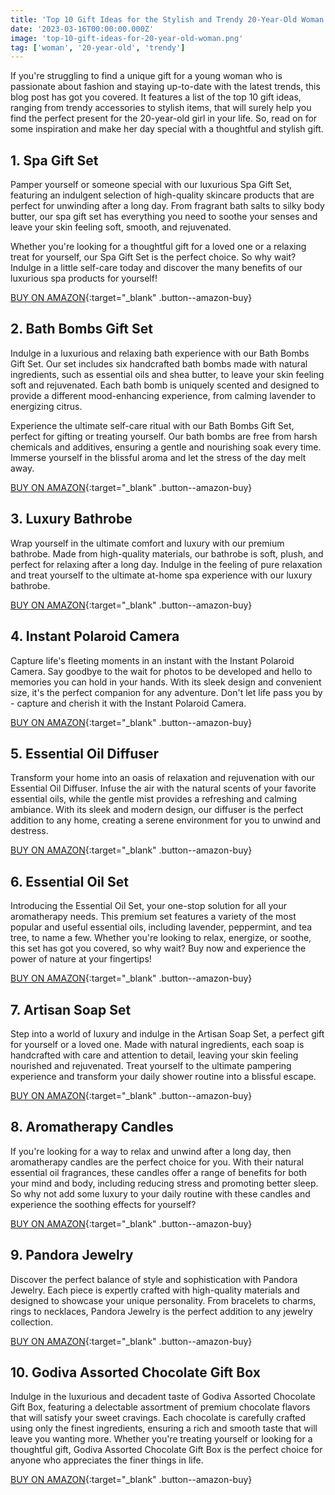 ```yaml
---
title: 'Top 10 Gift Ideas for the Stylish and Trendy 20-Year-Old Woman in Your Life'
date: '2023-03-16T00:00:00.000Z'
image: 'top-10-gift-ideas-for-20-year-old-woman.png'
tag: ['woman', '20-year-old', 'trendy']
---
```


If you're struggling to find a unique gift for a young woman who is passionate about fashion and staying up-to-date with the latest trends, this blog post has got you covered. It features a list of the top 10 gift ideas, ranging from trendy accessories to stylish items, that will surely help you find the perfect present for the 20-year-old girl in your life. So, read on for some inspiration and make her day special with a thoughtful and stylish gift.

## 1. Spa Gift Set

Pamper yourself or someone special with our luxurious Spa Gift Set, featuring an indulgent selection of high-quality skincare products that are perfect for unwinding after a long day. From fragrant bath salts to silky body butter, our spa gift set has everything you need to soothe your senses and leave your skin feeling soft, smooth, and rejuvenated.

Whether you're looking for a thoughtful gift for a loved one or a relaxing treat for yourself, our Spa Gift Set is the perfect choice. So why wait? Indulge in a little self-care today and discover the many benefits of our luxurious spa products for yourself!

[BUY ON AMAZON](https://www.amazon.com/s?k=Spa+Gift+Set){:target="\_blank" .button--amazon-buy}

## 2. Bath Bombs Gift Set

Indulge in a luxurious and relaxing bath experience with our Bath Bombs Gift Set. Our set includes six handcrafted bath bombs made with natural ingredients, such as essential oils and shea butter, to leave your skin feeling soft and rejuvenated. Each bath bomb is uniquely scented and designed to provide a different mood-enhancing experience, from calming lavender to energizing citrus.

Experience the ultimate self-care ritual with our Bath Bombs Gift Set, perfect for gifting or treating yourself. Our bath bombs are free from harsh chemicals and additives, ensuring a gentle and nourishing soak every time. Immerse yourself in the blissful aroma and let the stress of the day melt away.

[BUY ON AMAZON](https://www.amazon.com/s?k=Bath+Bombs+Gift+Set){:target="\_blank" .button--amazon-buy}

## 3. Luxury Bathrobe

Wrap yourself in the ultimate comfort and luxury with our premium bathrobe. Made from high-quality materials, our bathrobe is soft, plush, and perfect for relaxing after a long day. Indulge in the feeling of pure relaxation and treat yourself to the ultimate at-home spa experience with our luxury bathrobe.

[BUY ON AMAZON](https://www.amazon.com/s?k=Luxury+Bathrobe){:target="\_blank" .button--amazon-buy}

## 4. Instant Polaroid Camera

Capture life's fleeting moments in an instant with the Instant Polaroid Camera. Say goodbye to the wait for photos to be developed and hello to memories you can hold in your hands. With its sleek design and convenient size, it's the perfect companion for any adventure. Don't let life pass you by - capture and cherish it with the Instant Polaroid Camera.

[BUY ON AMAZON](https://www.amazon.com/s?k=Instant+Polaroid+Camera){:target="\_blank" .button--amazon-buy}

## 5. Essential Oil Diffuser

Transform your home into an oasis of relaxation and rejuvenation with our Essential Oil Diffuser. Infuse the air with the natural scents of your favorite essential oils, while the gentle mist provides a refreshing and calming ambiance. With its sleek and modern design, our diffuser is the perfect addition to any home, creating a serene environment for you to unwind and destress.

[BUY ON AMAZON](https://www.amazon.com/s?k=Essential+Oil+Diffuser){:target="\_blank" .button--amazon-buy}

## 6. Essential Oil Set

Introducing the Essential Oil Set, your one-stop solution for all your aromatherapy needs. This premium set features a variety of the most popular and useful essential oils, including lavender, peppermint, and tea tree, to name a few. Whether you're looking to relax, energize, or soothe, this set has got you covered, so why wait? Buy now and experience the power of nature at your fingertips!

[BUY ON AMAZON](https://www.amazon.com/s?k=Essential+Oil+Set){:target="\_blank" .button--amazon-buy}

## 7. Artisan Soap Set

Step into a world of luxury and indulge in the Artisan Soap Set, a perfect gift for yourself or a loved one. Made with natural ingredients, each soap is handcrafted with care and attention to detail, leaving your skin feeling nourished and rejuvenated. Treat yourself to the ultimate pampering experience and transform your daily shower routine into a blissful escape.

[BUY ON AMAZON](https://www.amazon.com/s?k=Artisan+Soap+Set){:target="\_blank" .button--amazon-buy}

## 8. Aromatherapy Candles

If you're looking for a way to relax and unwind after a long day, then aromatherapy candles are the perfect choice for you. With their natural essential oil fragrances, these candles offer a range of benefits for both your mind and body, including reducing stress and promoting better sleep. So why not add some luxury to your daily routine with these candles and experience the soothing effects for yourself?

[BUY ON AMAZON](https://www.amazon.com/s?k=Aromatherapy+Candles){:target="\_blank" .button--amazon-buy}

## 9. Pandora Jewelry

Discover the perfect balance of style and sophistication with Pandora Jewelry. Each piece is expertly crafted with high-quality materials and designed to showcase your unique personality. From bracelets to charms, rings to necklaces, Pandora Jewelry is the perfect addition to any jewelry collection.

[BUY ON AMAZON](https://www.amazon.com/s?k=Pandora+Jewelry){:target="\_blank" .button--amazon-buy}

## 10. Godiva Assorted Chocolate Gift Box

Indulge in the luxurious and decadent taste of Godiva Assorted Chocolate Gift Box, featuring a delectable assortment of premium chocolate flavors that will satisfy your sweet cravings. Each chocolate is carefully crafted using only the finest ingredients, ensuring a rich and smooth taste that will leave you wanting more. Whether you're treating yourself or looking for a thoughtful gift, Godiva Assorted Chocolate Gift Box is the perfect choice for anyone who appreciates the finer things in life.

[BUY ON AMAZON](https://www.amazon.com/s?k=Godiva+Assorted+Chocolate+Gift+Box){:target="\_blank" .button--amazon-buy}
